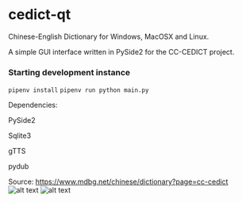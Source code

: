 # cedict-qt
Chinese-English Dictionary for Windows, MacOSX and Linux.

A simple GUI interface written in PySide2 for the CC-CEDICT project.

### Starting development instance
`pipenv install`
`pipenv run python main.py`

Dependencies:

PySide2

Sqlite3

gTTS

pydub

Source: https://www.mdbg.net/chinese/dictionary?page=cc-cedict
![alt text](https://i.imgur.com/UqRT0FO.png)
![alt text](https://i.imgur.com/W922CAJ.png)
